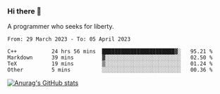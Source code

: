 ### Hi there 👋

<!--
**shejialuo/shejialuo** is a ✨ _special_ ✨ repository because its `README.md` (this file) appears on your GitHub profile.

Here are some ideas to get you started:

- 🔭 I’m currently working on ...
- 🌱 I’m currently learning ...
- 👯 I’m looking to collaborate on ...
- 🤔 I’m looking for help with ...
- 💬 Ask me about ...
- 📫 How to reach me: ...
- 😄 Pronouns: ...
- ⚡ Fun fact: ...
-->

A programmer who seeks for liberty.

<!--START_SECTION:waka-->

```text
From: 29 March 2023 - To: 05 April 2023

C++           24 hrs 56 mins  ███████████████████████▓░   95.21 %
Markdown      39 mins         ▓░░░░░░░░░░░░░░░░░░░░░░░░   02.50 %
TeX           19 mins         ▒░░░░░░░░░░░░░░░░░░░░░░░░   01.24 %
Other         5 mins          ░░░░░░░░░░░░░░░░░░░░░░░░░   00.36 %
```

<!--END_SECTION:waka-->

[![Anurag's GitHub stats](https://github-readme-stats.vercel.app/api?username=shejialuo&show_icons=true&theme=dracula)](https://github.com/anuraghazra/github-readme-stats)
